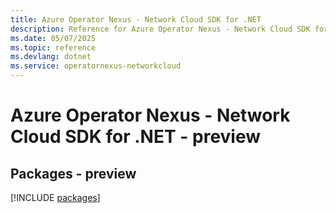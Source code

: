 ```yaml
---
title: Azure Operator Nexus - Network Cloud SDK for .NET
description: Reference for Azure Operator Nexus - Network Cloud SDK for .NET
ms.date: 05/07/2025
ms.topic: reference
ms.devlang: dotnet
ms.service: operatornexus-networkcloud
---
```

# Azure Operator Nexus - Network Cloud SDK for .NET - preview
## Packages - preview
[!INCLUDE [packages](operator-nexus---network-cloud-index.md)]